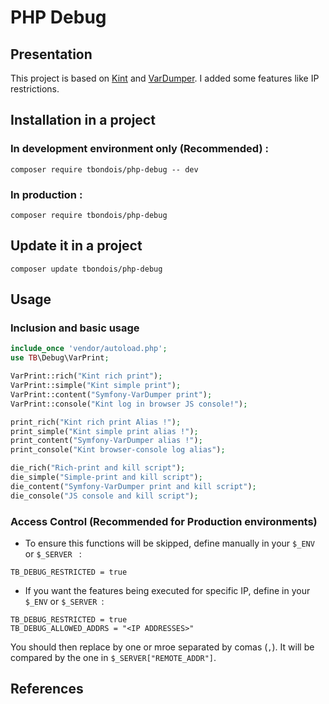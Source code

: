 PHP Debug
===================

Presentation
---------------

This project is based on [Kint][1] and [VarDumper][2]. I added some features like IP restrictions. 

Installation in a project
---------------

### In development environment only (Recommended) :

```
composer require tbondois/php-debug -- dev
```

### In production :

```
composer require tbondois/php-debug
```


Update it  in a project
---------------

```
composer update tbondois/php-debug
```

Usage
---------------


### Inclusion and basic usage 

```php
include_once 'vendor/autoload.php';
use TB\Debug\VarPrint;

VarPrint::rich("Kint rich print");
VarPrint::simple("Kint simple print");
VarPrint::content("Symfony-VarDumper print");
VarPrint::console("Kint log in browser JS console!");

print_rich("Kint rich print Alias !");
print_simple("Kint simple print alias !");
print_content("Symfony-VarDumper alias !");
print_console("Kint browser-console log alias");

die_rich("Rich-print and kill script");
die_simple("Simple-print and kill script");
die_content("Symfony-VarDumper print and kill script");
die_console("JS console and kill script");
```


### Access Control (Recommended for Production environments)

- To ensure this functions will be skipped, define manually in your `$_ENV` or `$_SERVER ` :

```
TB_DEBUG_RESTRICTED = true
```

- If you want the features being executed for specific IP, define in your `$_ENV` or `$_SERVER `:
```
TB_DEBUG_RESTRICTED = true
TB_DEBUG_ALLOWED_ADDRS = "<IP ADDRESSES>"
```


You should then replace <IP ADDRESSES> by one or mroe separated by comas (`,`). It will be compared by the one in `$_SERVER["REMOTE_ADDR"]`.



References
---------------

[1]: https://kint-php.github.io/kint/
[2]: https://symfony.com/doc/current/components/var_dumper.html
